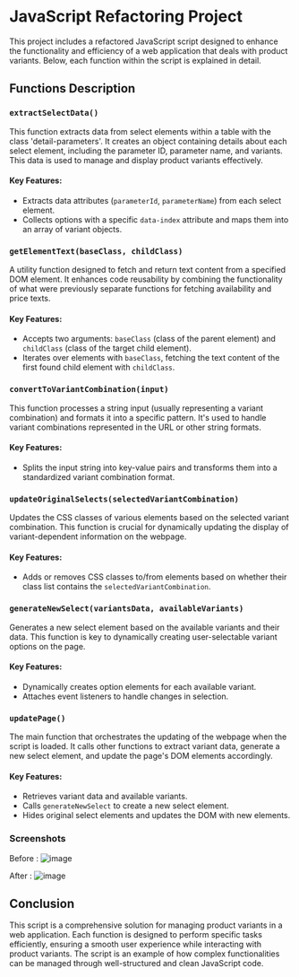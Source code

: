 # JavaScript Refactoring Project

This project includes a refactored JavaScript script designed to enhance the functionality and efficiency of a web application that deals with product variants. Below, each function within the script is explained in detail.

## Functions Description

### `extractSelectData()`
This function extracts data from select elements within a table with the class 'detail-parameters'. It creates an object containing details about each select element, including the parameter ID, parameter name, and variants. This data is used to manage and display product variants effectively.

#### Key Features:
- Extracts data attributes (`parameterId`, `parameterName`) from each select element.
- Collects options with a specific `data-index` attribute and maps them into an array of variant objects.

### `getElementText(baseClass, childClass)`
A utility function designed to fetch and return text content from a specified DOM element. It enhances code reusability by combining the functionality of what were previously separate functions for fetching availability and price texts.

#### Key Features:
- Accepts two arguments: `baseClass` (class of the parent element) and `childClass` (class of the target child element).
- Iterates over elements with `baseClass`, fetching the text content of the first found child element with `childClass`.

### `convertToVariantCombination(input)`
This function processes a string input (usually representing a variant combination) and formats it into a specific pattern. It's used to handle variant combinations represented in the URL or other string formats.

#### Key Features:
- Splits the input string into key-value pairs and transforms them into a standardized variant combination format.

### `updateOriginalSelects(selectedVariantCombination)`
Updates the CSS classes of various elements based on the selected variant combination. This function is crucial for dynamically updating the display of variant-dependent information on the webpage.

#### Key Features:
- Adds or removes CSS classes to/from elements based on whether their class list contains the `selectedVariantCombination`.

### `generateNewSelect(variantsData, availableVariants)`
Generates a new select element based on the available variants and their data. This function is key to dynamically creating user-selectable variant options on the page.

#### Key Features:
- Dynamically creates option elements for each available variant.
- Attaches event listeners to handle changes in selection.

### `updatePage()`
The main function that orchestrates the updating of the webpage when the script is loaded. It calls other functions to extract variant data, generate a new select element, and update the page's DOM elements accordingly.

#### Key Features:
- Retrieves variant data and available variants.
- Calls `generateNewSelect` to create a new select element.
- Hides original select elements and updates the DOM with new elements.

### Screenshots
Before :
![image](https://github.com/archthinos/ShoptetVariantsMerge/assets/27582579/b0c18597-0f24-438e-9d6a-d8f7ac6df4bc)

After : 
![image](https://github.com/archthinos/ShoptetVariantsMerge/assets/27582579/abc6ccf2-e051-46b1-a511-917014303388)


## Conclusion
This script is a comprehensive solution for managing product variants in a web application. Each function is designed to perform specific tasks efficiently, ensuring a smooth user experience while interacting with product variants. The script is an example of how complex functionalities can be managed through well-structured and clean JavaScript code.
